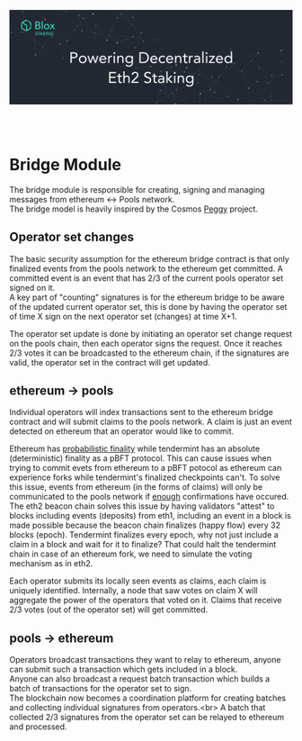 [<img src="../../internal/images/bloxstaking_header_image.png" >](https://www.bloxstaking.com/)

<br>
<br>

# Bridge Module
The bridge module is responsible for creating, signing and managing messages from ethereum <-> Pools network.<br/>
The bridge model is heavily inspired by the Cosmos [Peggy](https://github.com/cosmos/peggy) project.

## Operator set changes
The basic security assumption for the ethereum bridge contract is that only finalized events from the pools network to the ethereum get committed. 
A committed event is an event that has 2/3 of the current pools operator set signed on it.<br/>
A key part of "counting" signatures is for the ethereum bridge to be aware of the updated current operator set, this is done by having the operator set of time X sign on the next operator set (changes) at time X+1.<br/>

The operator set update is done by initiating an operator set change request on the pools chain, then each operator signs the request. 
Once it reaches 2/3 votes it can be broadcasted to the ethereum chain, if the signatures are valid, the operator set in the contract will get updated.

## ethereum -> pools
Individual operators will index transactions sent to the ethereum bridge contract and will submit claims to the pools network. 
A claim is just an event detected on ethereum that an operator would like to commit.

Ethereum has [probabilistic finality](https://medium.com/mechanism-labs/finality-in-blockchain-consensus-d1f83c120a9a) while tendermint has an absolute (deterministic) finality as a pBFT protocol. 
This can cause issues when trying to commit evets from ethereum to a pBFT potocol as ethereum can experience forks while tendermint's finalized checkpoints can't.
To solve this issue, events from ethereum (in the forms of claims) will only be communicated to the pools network if [enough](https://github.com/ethereum/annotated-spec/blob/master/phase0/beacon-chain.md#misc) confirmations have occured.<br/>
The eth2 beacon chain solves this issue by having validators "attest" to blocks including events (deposits) from eth1, including an event in a block is made possible because the beacon chain finalizes (happy flow) every 32 blocks (epoch). 
Tendermint finalizes every epoch, why not just include a claim in a block and wait for it to finalize? That could halt the tendermint chain in case of an ethereum fork, we need to simulate the voting mechanism as in eth2. 
  

Each operator submits its locally seen events as claims, each claim is uniquely identified.
Internally, a node that saw votes on claim X will aggregate the power of the operators that voted on it.
Claims that receive 2/3 votes (out of the operator set) will get committed.

## pools -> ethereum
Operators broadcast transactions they want to relay to ethereum, anyone can submit such a transaction which gets included in a block.<br/>
Anyone can also broadcast a request batch transaction which builds a batch of transactions for the operator set to sign.  
The blockchain now becomes a coordination platform for creating batches and collecting individual signatures from operators.<br\>
A batch that collected 2/3 signatures from the operator set can be relayed to ethereum and processed.



